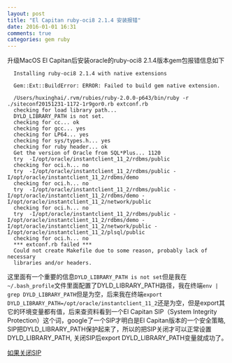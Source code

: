 ```yaml
---
layout: post
title: "El Capitan ruby-oci8 2.1.4 安装报错"
date: 2016-01-01 16:31
comments: true
categories: gem ruby
---
```


升级MacOS El Capitan后安装oracle的ruby-oci8 2.1.4版本gem包报错信息如下

```
  Installing ruby-oci8 2.1.4 with native extensions

  Gem::Ext::BuildError: ERROR: Failed to build gem native extension.

  /Users/huxinghai/.rvm/rubies/ruby-2.0.0-p643/bin/ruby -r ./siteconf20151231-1172-1r9gor0.rb extconf.rb
  checking for load library path...
  DYLD_LIBRARY_PATH is not set.
  checking for cc... ok
  checking for gcc... yes
  checking for LP64... yes
  checking for sys/types.h... yes
  checking for ruby header... ok
  Get the version of Oracle from SQL*Plus... 1120
  try  -I/opt/oracle/instantclient_11_2/rdbms/public
  checking for oci.h... no
  try  -I/opt/oracle/instantclient_11_2/rdbms/public -I/opt/oracle/instantclient_11_2/rdbms/demo
  checking for oci.h... no
  try  -I/opt/oracle/instantclient_11_2/rdbms/public -I/opt/oracle/instantclient_11_2/rdbms/demo -I/opt/oracle/instantclient_11_2/network/public
  checking for oci.h... no
  try  -I/opt/oracle/instantclient_11_2/rdbms/public -I/opt/oracle/instantclient_11_2/rdbms/demo -I/opt/oracle/instantclient_11_2/network/public -I/opt/oracle/instantclient_11_2/plsql/public
  checking for oci.h... no
  *** extconf.rb failed ***
  Could not create Makefile due to some reason, probably lack of necessary
  libraries and/or headers.
```  

这里面有一个重要的信息``DYLD_LIBRARY_PATH is not set``但是我在``~/.bash_profile``文件里面配置了DYLD_LIBRARY_PATH路径，我在终端``env | grep DYLD_LIBRARY_PATH``但是为空，后来我在终端``export DYLD_LIBRARY_PATH=/opt/oracle/instantclient_11_2``还是为空，但是export其它的环境变量都有值，后来查资料看到一个El Capitan SIP（System Integrity Protection）这个词，google了一个SIP才明白是El Capitan版本的一个安全策略, SIP把DYLD_LIBRARY_PATH保护起来了，所以的把SIP关闭才可以正常设置DYLD_LIBRARY_PATH, 关闭SIP后export DYLD_LIBRARY_PATH变量就成功了。

[如果关闭SIP](http://apple.stackexchange.com/questions/208478/how-do-i-disable-system-integrity-protection-sip-aka-rootless-on-os-x-10-11)